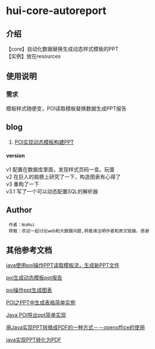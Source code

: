 # hui-core-autoreport
## 介绍
【core】自动化数据替换生成动态样式模板的PPT  
【实例】放在resources

## 使用说明
### 需求
模板样式随便变，POI读取模板替换数据生成PPT报告

## blog
1. [POI实现动态模板构建PPT](https://ithuhui.com/2018/10/24/common-poi-dynamic-ppt-build/)

#### version 
v1 配置在数据库里面，发现样式页码一变。玩蛋  
v2 在巨人的肩膀上研究了一下，构造图表有心得了  
v3 重构了一下  
v3.1 写了一个可以动态配置SQL的解析器  
 
## Author
```
 作者：HuHui
 转载：欢迎一起讨论web和大数据问题,转载请注明作者和原文链接，感谢
```




## 其他参考文档
[java使用poi操作PPT读取模板流，生成新PPT文件](https://blog.csdn.net/ccmedu/article/details/79267147)

[poi生成动态模板ppt报告](https://blog.csdn.net/HuHui_/article/details/83350049)

[poi操作ppt生成图表](https://blog.csdn.net/starandsea/article/details/51741328)

[POI之PPT中生成表格简单实例](https://blog.csdn.net/huangwenyi1010/article/details/51705402)

[Java POI导出ppt简单实现](http://www.anyrt.com/blog/list/poippt.html)

[用Java实现PPT转换成PDF的一种方式－－openoffice的使用](https://blog.csdn.net/u010188178/article/details/83344418)

[java实现PPT转化为PDF](https://www.jb51.net/article/141641.htm)
